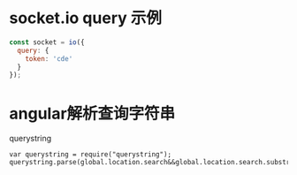 # socket.io query 示例
```javascript
const socket = io({
  query: {
    token: 'cde'
  }
});
```

# angular解析查询字符串
querystring
```
var querystring = require("querystring");
querystring.parse(global.location.search&&global.location.search.substr(1)||"") 
```

